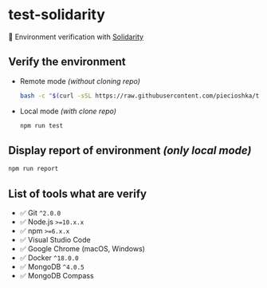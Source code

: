 # test-solidarity

:ledger: Environment verification with [Solidarity](https://infinitered.github.io/solidarity/)

## Verify the environment

* Remote mode _(without cloning repo)_

    ```bash
    bash -c "$(curl -sSL https://raw.githubusercontent.com/piecioshka/test-solidarity/master/verify.sh)"
    ```

* Local mode _(with clone repo)_

    ```bash
    npm run test
    ```

## Display report of environment _(only local mode)_

```bash
npm run report
```

## List of tools what are verify

* :white_check_mark: Git `^2.0.0`
* :white_check_mark: Node.js `>=10.x.x`
* :white_check_mark: npm `>=6.x.x`
* :white_check_mark: Visual Studio Code
* :white_check_mark: Google Chrome (macOS, Windows)
* :white_check_mark: Docker `^18.0.0`
* :white_check_mark: MongoDB `^4.0.5`
* :white_check_mark: MongoDB Compass

